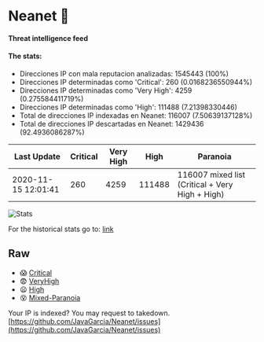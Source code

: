 # Neanet :hocho:
#### Threat intelligence feed
#### The stats:

- Direcciones IP con mala reputacion analizadas: 1545443 (100%)
- Direcciones IP determinadas como 'Critical':  260 (0.0168236550944%)
- Direcciones IP determinadas como 'Very High':  4259 (0.275584411719%)
- Direcciones IP determinadas como 'High':  111488 (7.21398330446)
- Total de direcciones IP indexadas en Neanet:  116007 (7.50639137128%)
- Total de direcciones IP descartadas en Neanet:  1429436 (92.4936086287%)

| Last Update | Critical | Very High | High | Paranoia |
| --- | --- | --- | --- | --- |
| 2020-11-15 12:01:41 | 260 | 4259 | 111488 | 116007 mixed list (Critical + Very High + High)|

![Stats](https://docs.google.com/spreadsheets/d/e/2PACX-1vSnaNMIXVabIpDJjufMlzH7poXnshF3mgd8Is1g9ytUEzVsP5my4Trn8f-xkoLLQ38xpL3HtmUexLo6/pubchart?oid=501124687&format=image)

For the historical stats go to: [link](/stats.csv)
## Raw
- :scream: [Critical](https://raw.githubusercontent.com/JavaGarcia/Neanet/master/blacklists/neanet_critical.txt)
- :fearful: [VeryHigh](https://raw.githubusercontent.com/JavaGarcia/Neanet/master/blacklists/neanet_veryHigh.txtt)
- :frowning: [High](https://raw.githubusercontent.com/JavaGarcia/Neanet/master/blacklists/neanet_high.txt)
- :dizzy_face: [Mixed-Paranoia](https://raw.githubusercontent.com/JavaGarcia/Neanet/master/blacklists/neanet_all.txt)


Your IP is indexed? You may request to takedown. [https://github.com/JavaGarcia/Neanet/issues](https://github.com/JavaGarcia/Neanet/issues)
















































































































































































































































































































































































































































































































































































































































































































































































































































































































































































































































































































































































































































































































































































































































































































































































































































































































































































































































































































































































































































































































































































































































